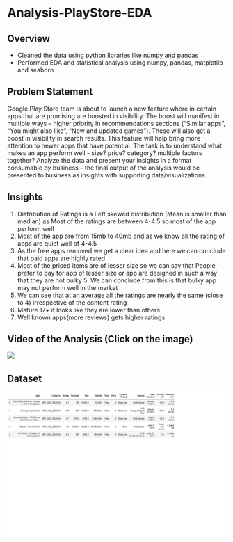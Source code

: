 # Analysis-PlayStore-EDA

## Overview
- Cleaned the data using python libraries like numpy and pandas
- Performed EDA and statistical analysis using numpy, pandas, matplotlib and seaborn

## Problem Statement

Google Play Store team is about to launch a new feature where in certain apps that are
promising are boosted in visibility. The boost will manifest in multiple ways – higher priority in
recommendations sections (“Similar apps”, “You might also like”, “New and updated games”).
These will also get a boost in visibility in search results. This feature will help bring more
attention to newer apps that have potential.
The task is to understand what makes an app perform well - size? price? category? multiple
factors together? Analyze the data and present your insights in a format consumable by
business – the final output of the analysis would be presented to business as insights with
supporting data/visualizations.

## Insights
1. Distribution of Ratings is a Left skewed distribution (Mean is smaller than median) as Most of the ratings are between 4-4.5 so most of the app perform well 
2. Most of the app are from 15mb to 40mb and as we know all the rating of apps are quiet well of 4-4.5 
3. As the free apps removed we get a clear idea and here we can conclude that paid apps are highly rated 
4. Most of the priced items are of lesser size so we can say that People prefer to pay for app of lesser size or app are designed in such a way that they are not bulky 5. We can conclude from this is that bulky app may not perform well in the market 
6. We can see that at an average all the ratings are nearly the same (close to 4) irrespective of the content rating 
7. Mature 17+ it looks like they are lower than others 
8. Well known apps(more reviews) gets higher ratings 

## Video of the Analysis (Click on the image)
[<img src="https://img.youtube.com/vi/c_mXNsHDCRQ/maxresdefault.jpg" width="50%">](https://youtu.be/c_mXNsHDCRQ)
## Dataset
![](Data_Logo.jpg) 

